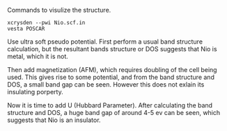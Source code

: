 Commands to visulize the structure.
```
xcrysden --pwi Nio.scf.in
vesta POSCAR
```
Use ultra soft pseudo potential.
First perform a usual band structure calculation, but the resultant bands structure or DOS suggests that Nio is metal, which it is not.  

Then add magnetization (AFM), which requires doubling of the cell being used. This gives rise to some potential, and from the band structure and DOS, a small band gap can be seen. However this does not exlain its insulating porperty.  

Now it is time to add U (Hubbard Parameter). After calculating the band structure and DOS, a huge band gap of around 4-5 ev can be seen, which suggests that Nio is an insulator.
